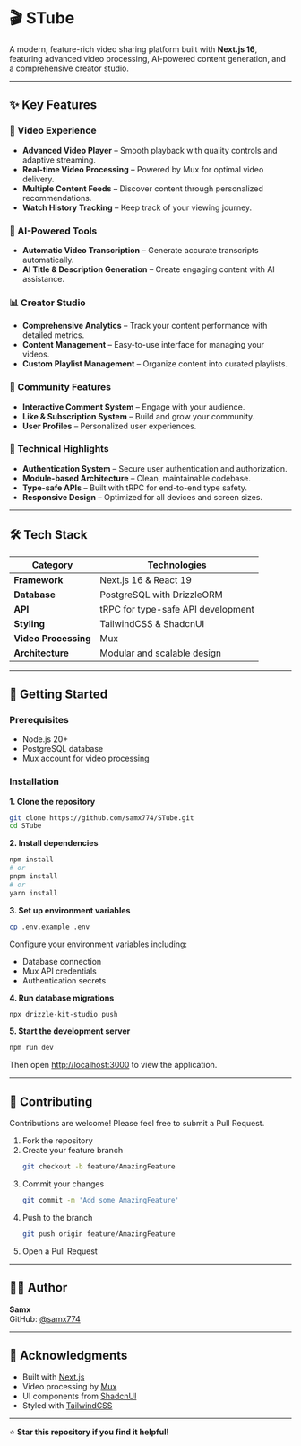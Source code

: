 # 🎬 STube

A modern, feature-rich video sharing platform built with **Next.js 16**, featuring advanced video processing, AI-powered content generation, and a comprehensive creator studio.

---

## ✨ Key Features

### 🎥 Video Experience
- **Advanced Video Player** – Smooth playback with quality controls and adaptive streaming.  
- **Real-time Video Processing** – Powered by Mux for optimal video delivery.  
- **Multiple Content Feeds** – Discover content through personalized recommendations.  
- **Watch History Tracking** – Keep track of your viewing journey.  

### 🤖 AI-Powered Tools
- **Automatic Video Transcription** – Generate accurate transcripts automatically.  
- **AI Title & Description Generation** – Create engaging content with AI assistance.  

### 📊 Creator Studio
- **Comprehensive Analytics** – Track your content performance with detailed metrics.  
- **Content Management** – Easy-to-use interface for managing your videos.  
- **Custom Playlist Management** – Organize content into curated playlists.  

### 💬 Community Features
- **Interactive Comment System** – Engage with your audience.  
- **Like & Subscription System** – Build and grow your community.  
- **User Profiles** – Personalized user experiences.  

### 🔐 Technical Highlights
- **Authentication System** – Secure user authentication and authorization.  
- **Module-based Architecture** – Clean, maintainable codebase.  
- **Type-safe APIs** – Built with tRPC for end-to-end type safety.  
- **Responsive Design** – Optimized for all devices and screen sizes.  

---

## 🛠️ Tech Stack

| Category | Technologies |
|-----------|---------------|
| **Framework** | Next.js 16 & React 19 |
| **Database** | PostgreSQL with DrizzleORM |
| **API** | tRPC for type-safe API development |
| **Styling** | TailwindCSS & ShadcnUI |
| **Video Processing** | Mux |
| **Architecture** | Modular and scalable design |

---

## 🚀 Getting Started

### Prerequisites
- Node.js 20+  
- PostgreSQL database  
- Mux account for video processing  

### Installation

**1. Clone the repository**
```bash
git clone https://github.com/samx774/STube.git
cd STube
```

**2. Install dependencies**
```bash
npm install
# or
pnpm install
# or
yarn install
```

**3. Set up environment variables**
```bash
cp .env.example .env
```
Configure your environment variables including:
- Database connection  
- Mux API credentials  
- Authentication secrets  

**4. Run database migrations**
```bash
npx drizzle-kit-studio push
```

**5. Start the development server**
```bash
npm run dev
```
Then open [http://localhost:3000](http://localhost:3000) to view the application.

---



## 🤝 Contributing

Contributions are welcome! Please feel free to submit a Pull Request.

1. Fork the repository  
2. Create your feature branch  
   ```bash
   git checkout -b feature/AmazingFeature
   ```
3. Commit your changes  
   ```bash
   git commit -m 'Add some AmazingFeature'
   ```
4. Push to the branch  
   ```bash
   git push origin feature/AmazingFeature
   ```
5. Open a Pull Request  

---



## 👨‍💻 Author

**Samx**  
GitHub: [@samx774](https://github.com/samx774)

---

## 🙏 Acknowledgments

- Built with [Next.js](https://nextjs.org)  
- Video processing by [Mux](https://mux.com)  
- UI components from [ShadcnUI](https://ui.shadcn.com)  
- Styled with [TailwindCSS](https://tailwindcss.com)  

---

⭐ **Star this repository if you find it helpful!**

